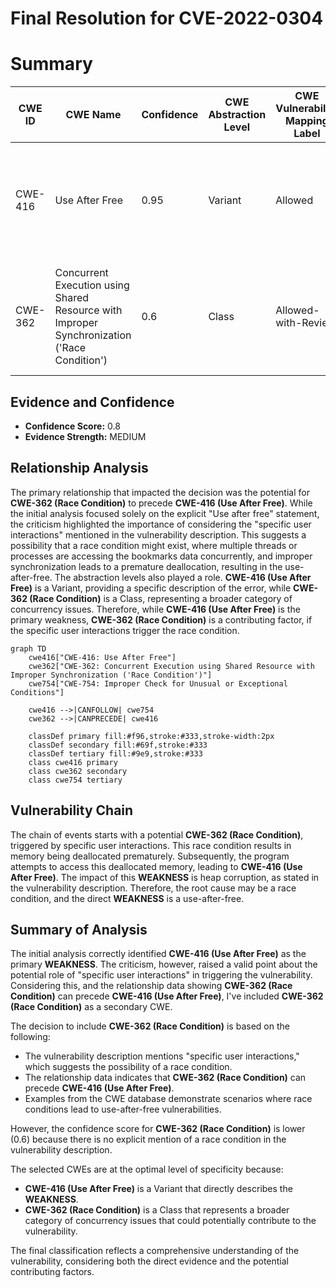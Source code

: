 # Final Resolution for CVE-2022-0304

# Summary
| CWE ID | CWE Name | Confidence | CWE Abstraction Level | CWE Vulnerability Mapping Label | CWE-Vulnerability Mapping Notes |
|---|---|---|---|---|---|
| CWE-416 | Use After Free | 0.95 | Variant | Allowed | Primary CWE: The vulnerability description explicitly mentions a use-after-free condition. |
| CWE-362 | Concurrent Execution using Shared Resource with Improper Synchronization ('Race Condition') | 0.6 | Class | Allowed-with-Review | Secondary Candidate: Specific user interactions could trigger a race condition leading to the UAF. |

## Evidence and Confidence

*   **Confidence Score:** 0.8
*   **Evidence Strength:** MEDIUM

## Relationship Analysis
The primary relationship that impacted the decision was the potential for **CWE-362 (Race Condition)** to precede **CWE-416 (Use After Free)**. While the initial analysis focused solely on the explicit "Use after free" statement, the criticism highlighted the importance of considering the "specific user interactions" mentioned in the vulnerability description. This suggests a possibility that a race condition might exist, where multiple threads or processes are accessing the bookmarks data concurrently, and improper synchronization leads to a premature deallocation, resulting in the use-after-free. The abstraction levels also played a role. **CWE-416 (Use After Free)** is a Variant, providing a specific description of the error, while **CWE-362 (Race Condition)** is a Class, representing a broader category of concurrency issues. Therefore, while **CWE-416 (Use After Free)** is the primary weakness, **CWE-362 (Race Condition)** is a contributing factor, if the specific user interactions trigger the race condition.

```mermaid
graph TD
    cwe416["CWE-416: Use After Free"]
    cwe362["CWE-362: Concurrent Execution using Shared Resource with Improper Synchronization ('Race Condition')"]
    cwe754["CWE-754: Improper Check for Unusual or Exceptional Conditions"]
    
    cwe416 -->|CANFOLLOW| cwe754
    cwe362 -->|CANPRECEDE| cwe416
    
    classDef primary fill:#f96,stroke:#333,stroke-width:2px
    classDef secondary fill:#69f,stroke:#333
    classDef tertiary fill:#9e9,stroke:#333
    class cwe416 primary
    class cwe362 secondary
    class cwe754 tertiary
```

## Vulnerability Chain
The chain of events starts with a potential **CWE-362 (Race Condition)**, triggered by specific user interactions. This race condition results in memory being deallocated prematurely. Subsequently, the program attempts to access this deallocated memory, leading to **CWE-416 (Use After Free)**. The impact of this **WEAKNESS** is heap corruption, as stated in the vulnerability description. Therefore, the root cause may be a race condition, and the direct **WEAKNESS** is a use-after-free.

## Summary of Analysis
The initial analysis correctly identified **CWE-416 (Use After Free)** as the primary **WEAKNESS**. The criticism, however, raised a valid point about the potential role of "specific user interactions" in triggering the vulnerability. Considering this, and the relationship data showing **CWE-362 (Race Condition)** can precede **CWE-416 (Use After Free)**, I've included **CWE-362 (Race Condition)** as a secondary CWE.

The decision to include **CWE-362 (Race Condition)** is based on the following:

*   The vulnerability description mentions "specific user interactions," which suggests the possibility of a race condition.
*   The relationship data indicates that **CWE-362 (Race Condition)** can precede **CWE-416 (Use After Free)**.
*   Examples from the CWE database demonstrate scenarios where race conditions lead to use-after-free vulnerabilities.

However, the confidence score for **CWE-362 (Race Condition)** is lower (0.6) because there is no explicit mention of a race condition in the vulnerability description.

The selected CWEs are at the optimal level of specificity because:

*   **CWE-416 (Use After Free)** is a Variant that directly describes the **WEAKNESS**.
*   **CWE-362 (Race Condition)** is a Class that represents a broader category of concurrency issues that could potentially contribute to the vulnerability.

The final classification reflects a comprehensive understanding of the vulnerability, considering both the direct evidence and the potential contributing factors.